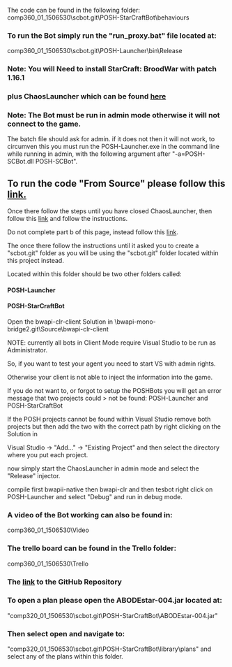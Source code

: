 The code can be found in the following folder:
comp360_01_1506530\scbot.git\POSH-StarCraftBot\behaviours

### To run the Bot simply run the "run_proxy.bat" file located at:
comp360_01_1506530\scbot.git\POSH-Launcher\bin\Release

### Note: You will Need to install StarCraft: BroodWar with patch 1.16.1 
### plus ChaosLauncher which can be found [here](http://www.teamliquid.net/forum/brood-war/65196-chaoslauncher-for-1161)

### Note: The Bot must be run in admin mode otherwise it will not connect to the game.
The batch file should ask for admin. if it does not then it will not work, to circumven this you must run the POSH-Launcher.exe
in the command line while running in admin, with the following argument after "-a=POSH-SCBot.dll POSH-SCBot".

## To run the code "From Source" please follow this [link.](https://github.com/suegy/bwapi-mono-bridge2/wiki/StarCraft-Setup-BWAPI)

Once there follow the steps until you have closed ChaosLauncher, then follow this [link](https://github.com/suegy/bwapi-mono-bridge2/wiki/MonoBridge-Setup) and follow the instructions.

Do not complete part b of this page, instead follow this [link](https://github.com/suegy/bwapi-mono-bridge2/wiki/CsharpAI).

The once there follow the instructions until it asked you to create a "scbot.git" folder as you will be using the "scbot.git" folder located within this project instead.

Located within this folder should be two other folders called:
#### POSH-Launcher
#### POSH-StarCraftBot

Open the bwapi-clr-client Solution in \bwapi-mono-bridge2.git\Source\bwapi-clr-client

NOTE: currently all bots in Client Mode require Visual Studio to be run as Administrator. 

So, if you want to test your agent you need to start VS with admin rights. 

Otherwise your client is not able to inject the information into the game.

If you do not want to, or forgot to setup the POSHBots you will get an error message that two projects could > not be found: POSH-Launcher and POSH-StarCraftBot

If the POSH projects cannot be found within Visual Studio remove both projects but then add the two with the correct path by right clicking on the Solution in 

Visual Studio -> "Add..." -> "Existing Project" and then select the directory where you put each project.

now simply start the ChaosLauncher in admin mode and select the "Release" injector.

compile first bwapii-native then bwapi-clr and then tesbot right click on POSH-Launcher and select "Debug" and run in debug mode.



### A video of the Bot working can also be found in:
comp360_01_1506530\Video

### The trello board can be found in the Trello folder:
comp360_01_1506530\Trello

### The [link]("https://github.com/James120393/Dissertation_Artefact") to the GitHub Repository

### To open a plan please open the ABODEstar-004.jar located at:
"comp320_01_1506530\scbot.git\POSH-StarCraftBot\ABODEstar-004.jar"

### Then select open and navigate to:
"comp320_01_1506530\scbot.git\POSH-StarCraftBot\library\plans"
and select any of the plans within this folder.
